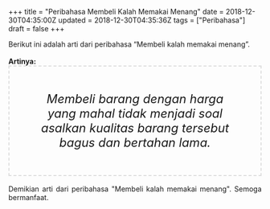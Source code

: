 +++
title = "Peribahasa Membeli Kalah Memakai Menang"
date = 2018-12-30T04:35:00Z
updated = 2018-12-30T04:35:36Z
tags = ["Peribahasa"]
draft = false
+++

<div dir="ltr" style="text-align: left;" trbidi="on"><div style="text-align: justify;">Berikut ini adalah arti dari peribahasa “Membeli kalah memakai menang”.</div><br /><div style="text-align: justify;"><b>Artinya:</b></div><div style="border: 2px dashed #ddd; font-size: 24px; height: auto; margin: 0 auto; padding: 50px; text-align: center; width: auto;"><i>Membeli barang dengan harga yang mahal tidak menjadi soal asalkan kualitas barang tersebut bagus dan bertahan lama.</i></div><br /><div style="text-align: justify;">Demikian arti dari peribahasa "Membeli kalah memakai menang". Semoga bermanfaat. </div></div>
